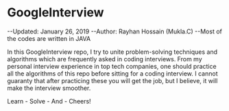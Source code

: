 # GoogleInterview

--Updated: January 26, 2019 
--Author: Rayhan Hossain (Mukla.C) 
--Most of the codes are written in JAVA

In this GoogleInterview repo, I try to unite problem-solving techniques and algorithms which are frequently asked in coding interviews. From my personal interview experience in top tech companies, one should practice all the algorithms of this repo before sitting for a coding interview. I cannot guaranty that after practicing these you will get the job, but I believe, it 
will make the interview smoother.

Learn - Solve - And - Cheers!
